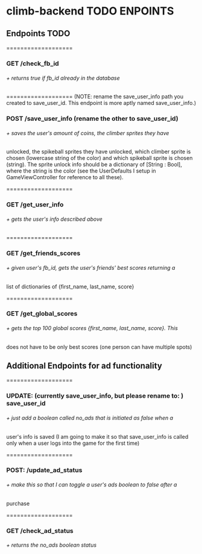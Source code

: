 # climb-backend TODO ENPOINTS

## Endpoints TODO

===================
### GET /check_fb_id
###### + returns true if fb_id already in the database

===================
(NOTE: rename the save_user_info path you created to save_user_id. This endpoint
is more aptly named save_user_info.)

### POST /save_user_info (rename the other to save_user_id)
###### + saves the user's amount of coins, the climber sprites they have
unlocked, the spikeball sprites they have unlocked, which climber sprite is
chosen (lowercase string of the color) and which spikeball sprite is chosen
(string). The sprite unlock info should be a dictionary of [String : Bool],
where the string is the color (see the UserDefaults I setup in
GameViewController for reference to all these).

===================
### GET /get_user_info
###### + gets the user's info described above

===================
### GET /get_friends_scores
###### + given user's fb_id, gets the user's friends' best scores returning a
list of dictionaries of {first_name, last_name, score}

===================
### GET /get_global_scores
###### + gets the top 100 global scores {first_name, last_name, score}. This
does not have to be only best scores (one person can have multiple spots)



## Additional Endpoints for ad functionality

===================
### UPDATE: (currently save_user_info, but please rename to: ) save_user_id

###### + just add a boolean called no_ads that is initiated as false when a
user's info is saved (I am going to make it so that save_user_info is called
only when a user logs into the game for the first time)

===================
### POST: /update_ad_status
###### + make this so that I can toggle a user's ads boolean to false after a
purchase

===================
### GET /check_ad_status
###### + returns the no_ads boolean status
